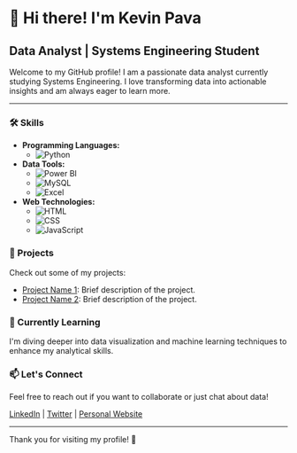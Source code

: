# 👋 Hi there! I'm Kevin Pava

## Data Analyst | Systems Engineering Student

Welcome to my GitHub profile! I am a passionate data analyst currently studying Systems Engineering. I love transforming data into actionable insights and am always eager to learn more.

---

### 🛠️ Skills
- **Programming Languages:** 
  - ![Python](https://img.shields.io/badge/Python-3776AB?style=flat&logo=python&logoColor=white)
- **Data Tools:** 
  - ![Power BI](https://img.shields.io/badge/Power%20BI-F2C94C?style=flat&logo=powerbi&logoColor=black)
  - ![MySQL](https://img.shields.io/badge/MySQL-4479A1?style=flat&logo=mysql&logoColor=white)
  - ![Excel](https://img.shields.io/badge/Microsoft%20Excel-217346?style=flat&logo=microsoft-excel&logoColor=white)
- **Web Technologies:** 
  - ![HTML](https://img.shields.io/badge/HTML-E34F26?style=flat&logo=html5&logoColor=white)
  - ![CSS](https://img.shields.io/badge/CSS-1572B6?style=flat&logo=css3&logoColor=white)
  - ![JavaScript](https://img.shields.io/badge/JavaScript-F7DF1E?style=flat&logo=javascript&logoColor=black)

### 🚀 Projects
Check out some of my projects:
- [Project Name 1](link_to_your_project_1): Brief description of the project.
- [Project Name 2](link_to_your_project_2): Brief description of the project.

### 🌱 Currently Learning
I'm diving deeper into data visualization and machine learning techniques to enhance my analytical skills.

### 📫 Let's Connect
Feel free to reach out if you want to collaborate or just chat about data! 

[LinkedIn](your_linkedin_profile) | [Twitter](your_twitter_profile) | [Personal Website](your_website)

---

Thank you for visiting my profile! 🌟
